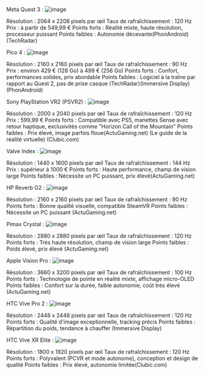 Meta Quest 3 :
![image](https://github.com/user-attachments/assets/f25ddfbc-441f-45b3-b52f-c9967a366353)

Résolution : 2064 x 2208 pixels par œil
Taux de rafraîchissement : 120 Hz
Prix : à partir de 549,99 €
Points forts : Réalité mixte, haute résolution, processeur puissant
Points faibles : Autonomie décevante​ (PhonAndroid)​​ (TechRadar)​

Pico 4 :
![image](https://github.com/user-attachments/assets/c90b97ca-1af9-43b0-910d-09ede67568fb)

Résolution : 2160 x 2160 pixels par œil
Taux de rafraîchissement : 90 Hz
Prix : environ 429 € (128 Go) à 499 € (256 Go)
Points forts : Confort, performances solides, prix abordable
Points faibles : Logiciel à la traîne par rapport au Quest 2, pas de prise casque​ (TechRadar)​​ (Immersive Display)​​ (PhonAndroid)​

Sony PlayStation VR2 (PSVR2) :
![image](https://github.com/user-attachments/assets/4f70ef17-02c4-4656-9159-a7f3297d6c99)

Résolution : 2000 x 2040 pixels par œil
Taux de rafraîchissement : 120 Hz
Prix : 599,99 €
Points forts : Compatible avec PS5, manettes Sense avec retour haptique, exclusivités comme "Horizon Call of the Mountain"
Points faibles : Prix élevé, image parfois floue​ (ActuGaming.net)​​ (Le guide de la réalité virtuelle)​​ (Clubic.com)​

Valve Index :
![image](https://github.com/user-attachments/assets/67d4c14a-6bd1-4b2d-ac58-a4a8db597216)

Résolution : 1440 x 1600 pixels par œil
Taux de rafraîchissement : 144 Hz
Prix : supérieur à 1000 €
Points forts : Haute performance, champ de vision large
Points faibles : Nécessite un PC puissant, prix élevé​ (ActuGaming.net)​

HP Reverb G2 :
![image](https://github.com/user-attachments/assets/b542ca30-0c37-43d4-9a2b-798c14905ffb)

Résolution : 2160 x 2160 pixels par œil
Taux de rafraîchissement : 90 Hz
Points forts : Bonne qualité visuelle, compatible SteamVR
Points faibles : Nécessite un PC puissant​ (ActuGaming.net)​

Pimax Crystal :
![image](https://github.com/user-attachments/assets/b8e13f27-2cc1-47a2-a71b-4e011773ff89)

Résolution : 2880 x 2880 pixels par œil
Taux de rafraîchissement : 120 Hz
Points forts : Très haute résolution, champ de vision large
Points faibles : Poids élevé, prix élevé​ (ActuGaming.net)​

Apple Vision Pro :
![image](https://github.com/user-attachments/assets/7bf8cb30-1e96-49b1-8e4e-53d1e8324bd4)

Résolution : 3660 x 3200 pixels par œil
Taux de rafraîchissement : 100 Hz
Points forts : Technologie de pointe en réalité mixte, affichage micro-OLED
Points faibles : Confort sur la durée, faible autonomie, coût très élevé​ (ActuGaming.net)​

HTC Vive Pro 2 :
![image](https://github.com/user-attachments/assets/66e4d75e-2642-4d97-96fa-89066b6b3a98)

Résolution : 2448 x 2448 pixels par œil
Taux de rafraîchissement : 120 Hz
Points forts : Qualité d'image exceptionnelle, tracking précis
Points faibles : Répartition du poids, tendance à chauffer​ (Immersive Display)​

HTC Vive XR Elite :
![image](https://github.com/user-attachments/assets/f252dedb-979e-48f0-916f-6c8d11f629a0)

Résolution : 1800 x 1920 pixels par œil
Taux de rafraîchissement : 120 Hz
Points forts : Polyvalent (PCVR et mode autonome), conception et design de qualité
Points faibles : Prix élevé, autonomie limitée​ (Clubic.com)
